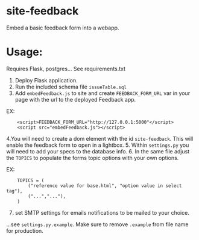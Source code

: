 site-feedback
=============
Embed a basic feedback form into a webapp.


Usage:
=============
Requires Flask, postgres... See requirements.txt

1. Deploy Flask application.
2. Run the included schema file ``` issueTable.sql ```
3. Add ```embedFeedback.js``` to site and create ```FEEDBACK_FORM_URL``` var in your page with the url to the deployed Feedback app.

EX:

```
	<script>FEEDBACK_FORM_URL="http://127.0.0.1:5000"</script>
 	<script src="embedFeedback.js"></script>
```

4.You will need to create a dom element with the id ```site-feedback```. This will enable the feedback form to open in a lightbox.
5. Within ```settings.py``` you will need to add your specs to the database info.
6. In the same file adjust the ```TOPICS``` to populate the forms topic options with your own options.

EX:

```
	TOPICS = (
		("reference value for base.html", "option value in select tag"),
		("...","..."),
	)
```
7. set SMTP settings for emails notifications to be mailed to your choice.

...see ```settings.py.example```. Make sure to remove ```.example``` from file name for production.

